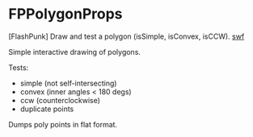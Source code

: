 FPPolygonProps
==============

[FlashPunk] Draw and test a polygon (isSimple, isConvex, isCCW). [swf](https://dl.dropboxusercontent.com/u/32864004/dev/FPDemo/FPPolygonProps.swf)

Simple interactive drawing of polygons.

Tests:
	
 - simple (not self-intersecting)
 - convex (inner angles < 180 degs)
 - ccw (counterclockwise)
 - duplicate points
 
Dumps poly points in flat format.
